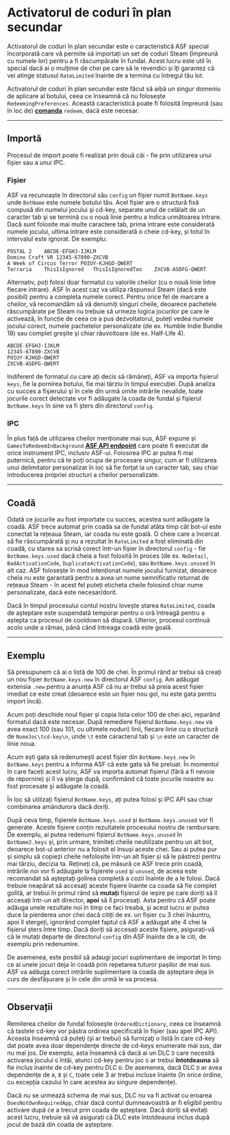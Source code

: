 # Activatorul de coduri în plan secundar

Activatorul de coduri în plan secundar este o caracteristică ASF special încorporată care vă permite să importați un set de coduri Steam (împreună cu numele lor) pentru a fi răscumpărate în fundal. Acest lucru este util în special dacă ai o mulțime de chei pe care să le revendici și îți garantez că vei atinge statusul `RateLimited` **[](https://github.com/JustArchiNET/ArchiSteamFarm/wiki/FAQ#what-is-the-meaning-of-status-when-redeeming-a-key)** înainte de a termina cu întregul tău lot.

Activatorul de coduri în plan secundar este făcut să aibă un singur domeniu de aplicare al botului, ceea ce înseamnă că nu folosește `RedeemingPreferences`. Această caracteristică poate fi folosită împreună (sau în loc de) **[comanda](https://github.com/JustArchiNET/ArchiSteamFarm/wiki/Commands)** `redeem`, dacă este necesar.

---

## Importă

Procesul de import poate fi realizat prin două căi - fie prin utilizarea unui fișier sau a unui IPC.

### Fișier

ASF va recunoaște în directorul său `config` un fișier numit `BotName.keys` unde `BotName` este numele botului tău. Acel fișier are o structură fixă compusă din numelui jocului şi cd-key, separate unul de celălalt de un caracter tab şi se termină cu o nouă linie pentru a indica următoarea intrare. Dacă sunt folosite mai multe caractere tab, prima intrare este considerată numele jocului, ultima intrare este considerată o cheie cd-key, și totul în intervalul este ignorat. De exemplu:

```text
POSTAL 2    ABCDE-EFGHJ-IJKLM
Domino Craft VR 12345-67890-ZXCVB
A Week of Circus Terror POIUY-KJHGD-QWERT
Terraria    ThisIsIgnored   ThisIsIgnoredToo    ZXCVB-ASDFG-QWERT
```

Alternativ, poți folosi doar formatul cu valorile cheilor (cu o nouă linie între fiecare intrare). ASF în acest caz va utiliza răspunsul Steam (dacă este posibil) pentru a completa numele corect. Pentru orice fel de marcare a cheilor, vă recomandăm să vă denumiți singuri cheile, deoarece pachetele răscumpărate pe Steam nu trebuie să urmeze logica jocurilor pe care le activează, în funcție de ceea ce a pus dezvoltatorul, puteți vedea numele jocului corect, numele pachetelor personalizate (de ex. Humble Indie Bundle 18) sau complet greșite și chiar răuvoitoare (de ex. Half-Life 4).

```text
ABCDE-EFGHJ-IJKLM
12345-67890-ZXCVB
POIUY-KJHGD-QWERT
ZXCVB-ASDFG-QWERT
```

Indiferent de formatul cu care ați decis să rămâneți, ASF va importa fișierul `keys`, fie la pornirea botului, fie mai târziu în timpul execuției. După analiza cu succes a fişierului şi în cele din urmă omite intrările nevalide, toate jocurile corect detectate vor fi adăugate la coada de fundal şi fișierul `BotName.keys` în sine va fi șters din directorul `config`.

### IPC

În plus față de utilizarea cheilor menționate mai sus, ASF expune și `GamesToRedeemInBackground` **[ASF API endpoint](https://github.com/JustArchiNET/ArchiSteamFarm/wiki/IPC#asf-api)** care poate fi executat de orice instrument IPC, inclusiv ASF-ui. Folosirea IPC ar putea fi mai puternică, pentru că te poți ocupa de procesare singur, cum ar fi utilizarea unui delimitator personalizat în loc să fie forțat la un caracter tab, sau chiar introducerea propriei structuri a cheilor personalizate.

---

## Coadă

Odată ce jocurile au fost importate cu succes, acestea sunt adăugate la coadă. ASF trece automat prin coada sa de fundal atâta timp cât bot-ul este conectat la rețeaua Steam, iar coada nu este goală. O cheie care a încercat să fie răscumpărată și nu a rezultat în `RateLimited` a fost eliminată din coadă, cu starea sa scrisă corect într-un fișier în directorul `config` - fie `BotName.keys.used` dacă cheia a fost folosită în proces (de ex. `NoDetail`, `BadActivationCode`, `DuplicateActivationCode`), sau `BotName.keys.unused` în alt caz. ASF folosește în mod intenționat numele jocului furnizat, deoarece cheia nu este garantată pentru a avea un nume semnificativ returnat de rețeaua Steam - în acest fel puteți eticheta cheile folosind chiar nume personalizate, dacă este necesar/dorit.

Dacă în timpul procesului contul nostru lovește starea `RateLimited`, coada de așteptare este suspendată temporar pentru o oră întreagă pentru a aștepta ca procesul de cooldown să dispară. Ulterior, procesul continuă acolo unde a rămas, până când întreaga coadă este goală.

---

## Exemplu

Să presupunem că ai o listă de 100 de chei. În primul rând ar trebui să creați un nou fișier `BotName.keys.new` în directorul ASF `config`. Am adăugat extensia `.new` pentru a anunța ASF că nu ar trebui să preia acest fișier imediat ce este creat (deoarece este un fișier nou gol, nu este gata pentru import încă).

Acum poți deschide noul fișier și copia lista celor 100 de chei aici, reparând formatul dacă este necesar. După remediere fișierul `BotName.keys.new` va avea exact 100 (sau 101, cu ultimele noduri) linii, fiecare linie cu o structură de `NumeJoc\tcd-key\n`, unde `\t` este caracterul tab și `\n` este un caracter de linie noua.

Acum ești gata să redenumești acest fișier din `BotName.keys.new` în `BotName.keys` pentru a informa ASF că este gata să fie preluat. În momentul în care faceți acest lucru, ASF va importa automat fișierul (fără a fi nevoie de repornire) și îl va șterge după, confirmând că toate jocurile noastre au fost procesate şi adăugate la coadă.

În loc să utilizați fișierul `BotName.keys`, ați putea folosi și IPC API sau chiar combinarea amândurora dacă doriți.

După ceva timp, fișierele `BotName.keys.used` și `BotName.keys.unused` vor fi generate. Aceste fișiere conțin rezultatele procesului nostru de rambursare. De exemplu, ai putea redenumi fișierul `BotName.keys.unused` în `BotName2.keys` și, prin urmare, trimiteți cheile neutilizate pentru un alt bot, deoarece bot-ul anterior nu a folosit el însuși aceste chei. Sau ai putea pur și simplu să copiezi cheile nefolosite într-un alt fișier și să le păstrezi pentru mai târziu, decizia ta. Rețineți că, pe măsură ce ASF trece prin coadă, intrările noi vor fi adăugate la fişierele `used` şi `unused`, de aceea este recomandat să aşteptaţi golirea completă a cozii înainte de a le folosi. Dacă trebuie neapărat să accesaţi aceste fişiere înainte ca coada să fie complet golită, ar trebui în primul rând să **mutați** fișierul de ieșire pe care doriți să îl accesați într-un alt director, **apoi** să îl procesați. Asta pentru că ASF poate adăuga unele rezultate noi în timp ce faci treaba, și acest lucru ar putea duce la pierderea unor chei dacă citiți de ex. un fișier cu 3 chei înăuntru, apoi îl stergeți, ignorând complet faptul că ASF a adăugat alte 4 chei la fișierul șters între timp. Dacă doriți să accesați aceste fișiere, asigurați-vă că le mutați departe de directorul `config` din ASF înainte de a le citi, de exemplu prin redenumire.

De asemenea, este posibil să adaugi jocuri suplimentare de importat în timp ce ai unele jocuri deja în coadă prin repetarea tuturor pașilor de mai sus. ASF va adăuga corect intrările suplimentare la coada de așteptare deja în curs de desfășurare și în cele din urmă le va procesa.

---

## Observații

Remiterea cheilor de fundal folosește `OrderedDictionary`, ceea ce înseamnă că tastele cd-key vor păstra ordinea specificată în fișier (sau apel IPC API). Aceasta înseamnă că puteţi (şi ar trebui) să furnizaţi o listă în care cd-key dat poate avea doar dependenţe directe de cd-keys enumerate mai sus, dar nu mai jos. De exemplu, asta înseamnă că dacă ai un DLC `D` care necesită activarea jocului `G` întâi, atunci cd-key pentru joc `G` ar trebui **întotdeauna** să fie inclus înainte de cd-key pentru DLC `D`. De asemenea, dacă DLC `D` ar avea dependenţe de `A`, `B` și `C`, toate cele 3 ar trebui incluse înainte (în orice ordine, cu excepția cazului în care acestea au singure dependențe).

Dacă nu se urmează schema de mai sus, DLC nu va fi activat cu eroarea `DoesNotOwnRequiredApp`, chiar dacă contul dumneavoastră ar fi eligibil pentru activare după ce a trecut prin coada de așteptare. Dacă doriți să evitați acest lucru, trebuie să vă asigurați că DLC este întotdeauna inclus după jocul de bază din coada de așteptare.